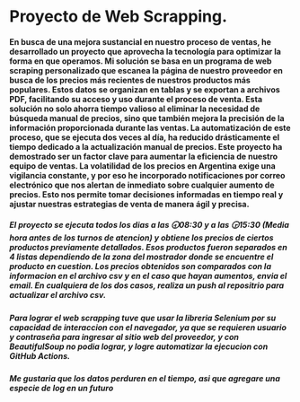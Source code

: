 <h1>Proyecto de Web Scrapping.</h1>

<h4>En busca de una mejora sustancial en nuestro proceso de ventas, he desarrollado un proyecto que aprovecha la tecnología para optimizar la forma en que operamos. Mi solución se basa en un programa de web scraping personalizado que escanea la página de nuestro proveedor en busca de los precios más recientes de nuestros productos más populares. Estos datos se organizan en tablas y se exportan a archivos PDF, facilitando su acceso y uso durante el proceso de venta. Esta solución no solo ahorra tiempo valioso al eliminar la necesidad de búsqueda manual de precios, sino que también mejora la precisión de la información proporcionada durante las ventas. La automatización de este proceso, que se ejecuta dos veces al día, ha reducido drásticamente el tiempo dedicado a la actualización manual de precios. Este proyecto ha demostrado ser un factor clave para aumentar la eficiencia de nuestro equipo de ventas. La volatilidad de los precios en Argentina exige una vigilancia constante, y por eso he incorporado notificaciones por correo electrónico que nos alertan de inmediato sobre cualquier aumento de precios. Esto nos permite tomar decisiones informadas en tiempo real y ajustar nuestras estrategias de venta de manera ágil y precisa.</h4>

<h5>El proyecto se ejecuta todos los dias a las 🕣08:30 y a las 🕞15:30 (Media hora antes de los turnos de atencion) y obtiene los precios de ciertos productos previamente detallados. Esos productos fueron separados en 4 listas dependiendo de la zona del mostrador donde se encuentre el producto en cuestion. Los precios obtenidos son comparados con la informacion en el archivo csv y en el caso que hayan aumentos, envia el email. En cualquiera de los dos casos, realiza un push al repositrio para actualizar el archivo csv.</h5>

<h5>Para lograr el web scrapping tuve que usar la libreria Selenium por su capacidad de interaccion con el navegador, ya que se requieren usuario y contraseña para ingresar al sitio web del proveedor, y con BeautifulSoup no podia lograr, y logre automatizar la ejecucion con GitHub Actions.</h5>

<h5>Me gustaria que los datos perduren en el tiempo, asi que agregare una especie de log en un futuro</h5>
